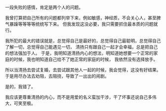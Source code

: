 一段失败的感情，肯定是两个人的问题。

我曾打算把自己所有的问题都列举下来，例如敏感，神经质，不会关心人，甚至脾气暴躁等等等等统统写下来。
但我发现这没必要，我只需要抓住最本质的问题就行。 

我所犯的最大的错误就是，总觉得自己是最好的，总觉得自己最聪明，总觉得自己了解一切，总觉得自己能遇见一切，
清扬只有跟自己一起才会幸福，总是把自己的想法强加于人。
于是，我明知道清扬内心的想法，明知道她想要一个正常的家庭的时候，我也明知道自己给不了她正常的家庭的时候，
我依然没有选择放手。

所以当清扬去尝试复婚，去尝试跟其他人一起的时候，我会觉得，这没有好结果。
于是用尽办法去劝阻，去阻挠，导致了一出出的闹剧。

是的，我错了。

我应该更尊重清扬的内心，而不是用爱的名义蛮加干涉，干了坏事还说自己多伟大，可笑至极。